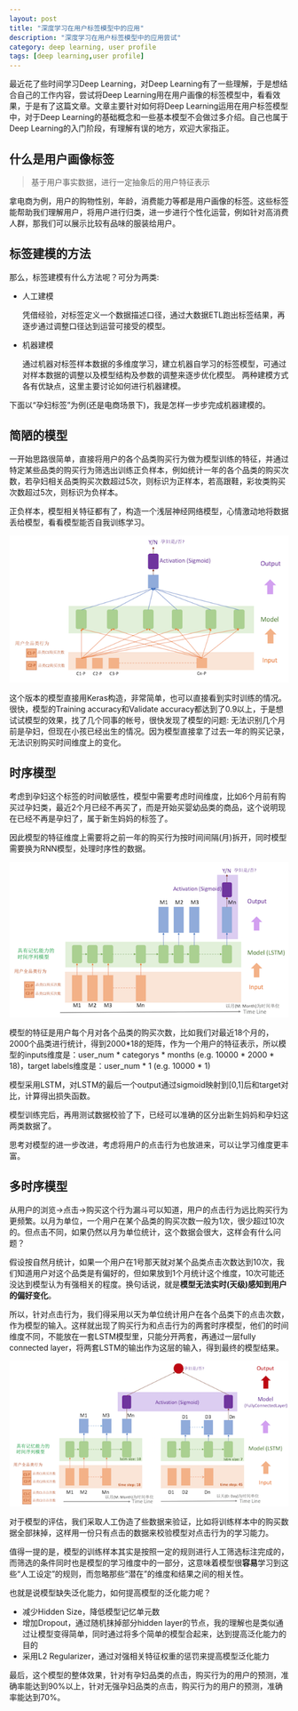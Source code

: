 ```yaml
---
layout: post
title: "深度学习在用户标签模型中的应用"
description: "深度学习在用户标签模型中的应用尝试"
category: deep learning, user profile
tags: [deep learning,user profile]
---
```


最近花了些时间学习Deep Learning，对Deep Learning有了一些理解，于是想结合自己的工作内容，尝试将Deep Learning用在用户画像的标签模型中，看看效果，于是有了这篇文章。文章主要针对如何将Deep Learning运用在用户标签模型中，对于Deep Learning的基础概念和一些基本模型不会做过多介绍。自己也属于Deep Learning的入门阶段，有理解有误的地方，欢迎大家指正。

## 什么是用户画像标签

>基于用户事实数据，进行一定抽象后的用户特征表示

拿电商为例，用户的购物性别，年龄，消费能力等都是用户画像的标签。这些标签能帮助我们理解用户，将用户进行归类，进一步进行个性化运营，例如针对高消费人群，那我们可以展示比较有品味的服装给用户。


## 标签建模的方法

那么，标签建模有什么方法呢？可分为两类:

* 人工建模
	
	凭借经验，对标签定义一个数据描述口径，通过大数据ETL跑出标签结果，再逐步通过调整口径达到运营可接受的模型。

* 机器建模

	通过机器对标签样本数据的多维度学习，建立机器自学习的标签模型，可通过对样本数据的调整以及模型结构及参数的调整来逐步优化模型。
两种建模方式各有优缺点，这里主要讨论如何进行机器建模。

下面以“孕妇标签”为例(还是电商场景下)，我是怎样一步步完成机器建模的。

## 简陋的模型
一开始思路很简单，直接将用户的各个品类购买行为做为模型训练的特征，并通过特定某些品类的购买行为筛选出训练正负样本，例如统计一年的各个品类的购买次数，若孕妇相关品类购买次数超过5次，则标识为正样本，若高跟鞋，彩妆类购买次数超过5次，则标识为负样本。

正负样本，模型相关特征都有了，构造一个浅层神经网络模型，心情激动地将数据丢给模型，看看模型能否自我训练学习。

![image](https://raw.githubusercontent.com/Neway6655/neway6655.github.com/master/images/deep-learning-in-user-profile/model_v0.png)

这个版本的模型直接用Keras构造，非常简单，也可以直接看到实时训练的情况。很快，模型的Training accuracy和Validate accuracy都达到了0.9以上，于是想试试模型的效果，找了几个同事的帐号，很快发现了模型的问题: 无法识别几个月前是孕妇，但现在小孩已经出生的情况。因为模型直接拿了过去一年的购买记录，无法识别购买时间维度上的变化。

## 时序模型
考虑到孕妇这个标签的时间敏感性，模型中需要考虑时间维度，比如6个月前有购买过孕妇类，最近2个月已经不再买了，而是开始买婴幼品类的商品，这个说明现在已经不再是孕妇了，属于新生妈妈的标签了。

因此模型的特征维度上需要将之前一年的购买行为按时间间隔(月)拆开，同时模型需要换为RNN模型，处理时序性的数据。

![image](https://raw.githubusercontent.com/Neway6655/neway6655.github.com/master/images/deep-learning-in-user-profile/model_v1.png)

模型的特征是用户每个月对各个品类的购买次数，比如我们对最近18个月的，2000个品类进行统计，得到2000*18的矩阵，作为一个用户的特征表示，所以模型的inputs维度是：user_num * categorys * months (e.g. 10000 * 2000 * 18)，target labels维度是：user_num * 1 (e.g. 10000 * 1)

模型采用LSTM，对LSTM的最后一个output通过sigmoid映射到[0,1]后和target对比，计算得出损失函数。

模型训练完后，再用测试数据校验了下，已经可以准确的区分出新生妈妈和孕妇这两类数据了。

思考对模型的进一步改进，考虑将用户的点击行为也放进来，可以让学习维度更丰富。

## 多时序模型
从用户的浏览->点击->购买这个行为漏斗可以知道，用户的点击行为远比购买行为更频繁。以月为单位，一个用户在某个品类的购买次数一般为1次，很少超过10次的。但点击不同，如果仍然以月为单位统计，这个数据会很大，这样会有什么问题？

假设按自然月统计，如果一个用户在1号那天就对某个品类点击次数达到10次，我们知道用户对这个品类是有偏好的，但如果放到1个月统计这个维度，10次可能还没达到模型认为有强相关的程度。换句话说，就是**模型无法实时(天级)感知到用户的偏好变化**。

所以，针对点击行为，我们得采用以天为单位统计用户在各个品类下的点击次数，作为模型的输入。这样就出现了购买行为和点击行为的两套时序模型，他们的时间维度不同，不能放在一套LSTM模型里，只能分开两套，再通过一层fully connected layer，将两套LSTM的输出作为这层的输入，得到最终的模型结果。

![image](https://raw.githubusercontent.com/Neway6655/neway6655.github.com/master/images/deep-learning-in-user-profile/model_v2.png)

对于模型的评估，我们采取人工伪造了些数据来验证，比如将训练样本中的购买数据全部抹掉，这样用一份只有点击的数据来校验模型对点击行为的学习能力。

值得一提的是，模型的训练样本其实是按照一定的规则进行人工筛选标注完成的，而筛选的条件同时也是模型的学习维度中的一部分，这意味着模型很**容易**学习到这些“人工设定”的规则，而忽略那些“潜在”的维度和结果之间的相关性。

也就是说模型缺失泛化能力，如何提高模型的泛化能力呢？

* 减少Hidden Size，降低模型记忆单元数
* 增加Dropout，通过随机抹掉部分hidden layer的节点，我的理解也是类似通过让模型变得简单，同时通过将多个简单的模型合起来，达到提高泛化能力的目的
* 采用L2 Regularizer，通过对强相关特征权重的惩罚来提高模型泛化能力

最后，这个模型的整体效果，针对有孕妇品类的点击，购买行为的用户的预测，准确率能达到90%以上，针对无强孕妇品类的点击，购买行为的用户的预测，准确率能达到70%。
